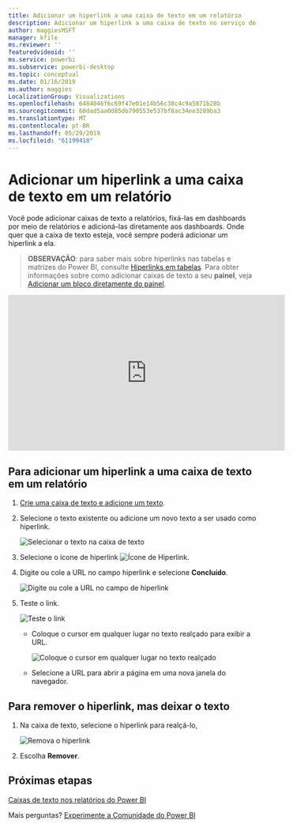 ```yaml
---
title: Adicionar um hiperlink a uma caixa de texto em um relatório
description: Adicionar um hiperlink a uma caixa de texto no serviço do Power BI e Desktop
author: maggiesMSFT
manager: kfile
ms.reviewer: ''
featuredvideoid: ''
ms.service: powerbi
ms.subservice: powerbi-desktop
ms.topic: conceptual
ms.date: 01/16/2019
ms.author: maggies
LocalizationGroup: Visualizations
ms.openlocfilehash: 6484046f6c69f47e01e14b56c38c4c9a5871b28b
ms.sourcegitcommit: 60dad5aa0d85db790553e537bf8ac34ee3289ba3
ms.translationtype: MT
ms.contentlocale: pt-BR
ms.lasthandoff: 05/29/2019
ms.locfileid: "61199418"
---
```

# <a name="add-a-hyperlink-to-a-text-box-in-a-report"></a>Adicionar um hiperlink a uma caixa de texto em um relatório
Você pode adicionar caixas de texto a relatórios, fixá-las em dashboards por meio de relatórios e adicioná-las diretamente aos dashboards. Onde quer que a caixa de texto esteja, você sempre poderá adicionar um hiperlink a ela.  

> **OBSERVAÇÃO**: para saber mais sobre hiperlinks nas tabelas e matrizes do Power BI, consulte [Hiperlinks em tabelas](power-bi-hyperlinks-in-tables.md). Para obter informações sobre como adicionar caixas de texto a seu **painel**, veja [Adicionar um bloco diretamente do painel](service-dashboard-add-widget.md). 
> 
> 

<iframe width="560" height="315" src="https://www.youtube.com/embed/_3q6VEBhGew#t=0m55s" frameborder="0" allowfullscreen></iframe>


## <a name="to-add-a-hyperlink-to-a-text-box-in-a-report"></a>Para adicionar um hiperlink a uma caixa de texto em um relatório
1. [Crie uma caixa de texto e adicione um texto](power-bi-reports-add-text-and-shapes.md). 
2. Selecione o texto existente ou adicione um novo texto a ser usado como hiperlink.
   
   ![Selecionar o texto na caixa de texto](media/service-add-hyperlink-to-text-box/power-bi-hyperlink-new.png)
3. Selecione o ícone de hiperlink ![Ícone de Hiperlink](media/service-add-hyperlink-to-text-box/power-bi-hyperlink-icon.png).
4. Digite ou cole a URL no campo hiperlink e selecione **Concluído**.
   
   ![Digite ou cole a URL no campo de hiperlink](media/service-add-hyperlink-to-text-box/power-bi-add-link.png)
5. Teste o link.  
   
   ![Teste o link](media/service-add-hyperlink-to-text-box/power-bi-test-link.png)
   
   * Coloque o cursor em qualquer lugar no texto realçado para exibir a URL.  
     
      ![Coloque o cursor em qualquer lugar no texto realçado](media/service-add-hyperlink-to-text-box/power-bi-hyperlink-edit.png)
   * Selecione a URL para abrir a página em uma nova janela do navegador.

## <a name="to-remove-the-hyperlink-but-leave-the-text"></a>Para remover o hiperlink, mas deixar o texto
1. Na caixa de texto, selecione o hiperlink para realçá-lo,
   
     ![Remova o hiperlink](media/service-add-hyperlink-to-text-box/power-bi-hyperlink-remove.png)
2. Escolha **Remover**. 

## <a name="next-steps"></a>Próximas etapas
[Caixas de texto nos relatórios do Power BI](power-bi-reports-add-text-and-shapes.md)

Mais perguntas? [Experimente a Comunidade do Power BI](http://community.powerbi.com/)

